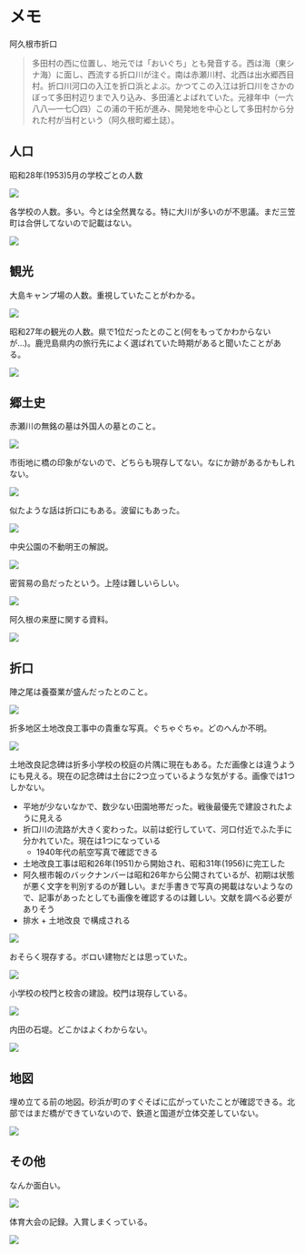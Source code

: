 # メモ

阿久根市折口

>多田村の西に位置し、地元では「おいぐち」とも発音する。西は海（東シナ海）に面し、西流する折口川が注ぐ。南は赤瀬川村、北西は出水郷西目村。折口川河口の入江を折口浜とよぶ。かつてこの入江は折口川をさかのぼって多田村辺りまで入り込み、多田浦とよばれていた。元禄年中（一六八八―一七〇四）この浦の干拓が進み、開発地を中心として多田村から分れた村が当村という（阿久根町郷土誌）。

## 人口

昭和28年(1953)5月の学校ごとの人数

![](./images/20230812population.png)

各学校の人数。多い。今とは全然異なる。特に大川が多いのが不思議。まだ三笠町は合併してないので記載はない。

![](./images/20230813population.png)

## 観光

大島キャンプ場の人数。重視していたことがわかる。

![](./images/20230813oshima.png)

昭和27年の観光の人数。県で1位だったとのこと(何をもってかわからないが…)。鹿児島県内の旅行先によく選ばれていた時期があると聞いたことがある。

![](./images/20230813kanko.png)

## 郷土史

赤瀬川の無銘の墓は外国人の墓とのこと。

![](./images/20230813akasegawa.png)

市街地に橋の印象がないので、どちらも現存してない。なにか跡があるかもしれない。

![](./images/20230813bridge.png)

似たような話は折口にもある。波留にもあった。

![](./images/20230813haru.png)

中央公園の不動明王の解説。

![](./images/20230813hudoson.png)

密貿易の島だったという。上陸は難しいらしい。

![](./images/20230813kuwashima.png)

阿久根の来歴に関する資料。

![](./images/20230813shizoku.png)

## 折口

陣之尾は養蚕業が盛んだったとのこと。

![](./images/20230813jino.png)

折多地区土地改良工事中の貴重な写真。ぐちゃぐちゃ。どのへんか不明。

![](./images/20230813orita.png)

土地改良記念碑は折多小学校の校庭の片隅に現在もある。ただ画像とは違うようにも見える。現在の記念碑は土台に2つ立っているような気がする。画像では1つしかない。

- 平地が少ないなかで、数少ない田園地帯だった。戦後最優先で建設されたように見える
- 折口川の流路が大きく変わった。以前は蛇行していて、河口付近でふた手に分かれていた。現在は1つになっている
  - 1940年代の航空写真で確認できる
- 土地改良工事は昭和26年(1951)から開始され、昭和31年(1956)に完工した
- 阿久根市報のバックナンバーは昭和26年から公開されているが、初期は状態が悪く文字を判別するのが難しい。まだ手書きで写真の掲載はないようなので、記事があったとしても画像を確認するのは難しい。文献を調べる必要がありそう
- 排水 + 土地改良 で構成される

![](./images/20230813kansei.png)

おそらく現存する。ボロい建物だとは思っていた。

![](./images/20230813nagatakami.png)

小学校の校門と校舎の建設。校門は現存している。

![](./images/20230813school.png)

内田の石堤。どこかはよくわからない。

![](./images/20230813uchida.png)

## 地図

埋め立てる前の地図。砂浜が町のすぐそばに広がっていたことが確認できる。北部ではまだ橋ができていないので、鉄道と国道が立体交差していない。

![](./images/20230813map.png)

## その他

なんか面白い。

![](./images/20230813car.png)

体育大会の記録。入賞しまくっている。

![](./images/20230813taikai.png)
